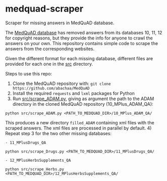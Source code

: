 # medquad-scraper
Scraper for missing answers in MedQuAD database.

The [MedQuAD database](https://github.com/abachaa/MedQuAD) has removed answers
from its databases 10, 11, 12 for copyright reasons, but they provide the info
for anyone to crawl the answers on your own.
This repository contains simple code to scrape the answers from the corresponding
websites.

Given the different format for each missing database, different files
are provided for each one in the [src](/src) directory.

Steps to use this repo:
1) Clone the MedQuAD repository with:
`git clone https://github.com/abachaa/MedQuAD`
2) Install the required `requests` and `lxml` packages for Python
3) Run [src/scrape_ADAM.py](/src/scrape_ADAM.py), giving as argument the path
to the ADAM directory in the cloned MedQuAD repository (10_MPlus_ADAM_QA):
   
```python src/scrape_ADAM.py <PATH_TO_MEDQUAD_DIR>/10_MPlus_ADAM_QA/```

This produces a new directory
`filled_ADAM` containing xml files with the scraped answers.
The xml files are processed in parallel by default.
4) Repeat step 3 for the two other missing databases: 
   
    - 11_MPlusDrugs_QA
    
    python src/scrape_Drugs.py <PATH_TO_MEDQUAD_DIR>/11_MPlusDrugs_QA/
    
    - 12_MPlusHerbsSupplements_QA
    
    python src/scrape_Herbs.py <PATH_TO_MEDQUAD_DIR>/12_MPlusHerbsSupplements_QA/
